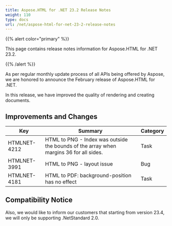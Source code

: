 ```yaml
---
title: Aspose.HTML for .NET 23.2 Release Notes
weight: 110
type: docs
url: /net/aspose-html-for-net-23-2-release-notes
---
```

{{% alert color="primary" %}} 

This page contains release notes information for Aspose.HTML for .NET 23.2.

{{% /alert %}} 

As per regular monthly update process of all APIs being offered by Aspose, we are honored to announce the February release of Aspose.HTML for .NET.

In this release, we have improved the quality of rendering and creating documents.

## **Improvements and Changes**

| **Key**      | **Summary**                                                                            | **Category** |
| ------------ | -------------------------------------------------------------------------------------- | ------------ |
| HTMLNET-4212 | HTML to PNG - Index was outside the bounds of the array when margins 36 for all sides. | Task         |
| HTMLNET-3991 | HTML to PNG - layout issue                                                             | Bug          |
| HTMLNET-4181 | HTML to PDF: background-position has no effect                                         | Task         |

## **Compatibility Notice**



Also, we would like to inform our customers that starting from version 23.4, we will only be supporting .NetStandard 2.0.